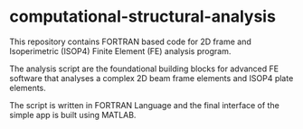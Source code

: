 # computational-structural-analysis

This repository contains FORTRAN based code for 2D frame and Isoperimetric
(ISOP4) Finite Element (FE) analysis program.

The analysis script are the foundational building blocks for advanced FE
software that analyses a complex 2D beam frame elements and ISOP4 plate
elements.

The script is written in FORTRAN Language and the final interface of the
simple app is built using MATLAB.

